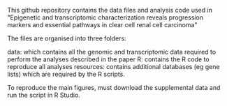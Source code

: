 This github repository contains the data files and analysis code used in "Epigenetic and transcriptomic characterization reveals progression markers and essential pathways in clear cell renal cell carcinoma"

The files are organised into three folders:

data: which contains all the genomic and transcriptomic data required to perform the analyses described in the paper
R: contains the R code to reproduce all analyses
resources: contains additional databases (eg gene lists) which are required by the R scripts. 

To reproduce the main figures, must download the supplemental data and run the script in R Studio.
